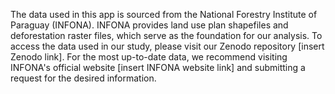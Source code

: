 The data used in this app is sourced from the National Forestry Institute of Paraguay (INFONA). INFONA provides land use plan shapefiles and deforestation raster files, which serve as the foundation for our analysis. To access the data used in our study, please visit our Zenodo repository [insert Zenodo link]. For the most up-to-date data, we recommend visiting INFONA's official website [insert INFONA website link] and submitting a request for the desired information.
